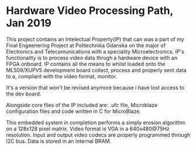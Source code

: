 # Hardware Video Processing Path, Jan 2019

This project contains an Intelectual Property(IP) that can was a part of my Final Engeenering Project at 
Politechnika Gdanska on the major of Electronics and Telecomunications with a speciality Microelectronics.
IP's functionality is to process video data throgh a hardware device with an FPGA onboard.
IP contains all the means to whilst loaded onto the ML509/XUPV5 development board collect, process and 
properly sent data to a, compliant with the video format, monitor.

It's a version that won't be revised anymore because i have lost access to the dev board.

Alongside core files of the IP included are: .ufc file, Microblaze configuration files and code written in C for MicroBlaze.

This embedded system in completion performs a simply erosion algorithm on a 128x128 pixel matrix. 
Video format is VGA in a 640x480@75Hz resolution.
Input and output video codecs are properly programmed through I2C bus.
Data is stored in an internal BRAM.

